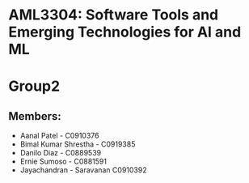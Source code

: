 # AML3304: Software Tools and Emerging Technologies for AI and ML
# Group2

## Members:
- Aanal	Patel	- C0910376
- Bimal Kumar	Shrestha - C0919385
- Danilo	Diaz - C0889539
- Ernie	Sumoso - C0881591
- Jayachandran - Saravanan	C0910392
